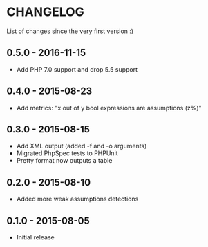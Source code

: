 # CHANGELOG
List of changes since the very first version :)

## 0.5.0 - 2016-11-15
- Add PHP 7.0 support and drop 5.5 support

## 0.4.0 - 2015-08-23
- Add metrics: "x out of y bool expressions are assumptions (z%)"

## 0.3.0 - 2015-08-15
- Add XML output (added -f and -o arguments)
- Migrated PhpSpec tests to PHPUnit
- Pretty format now outputs a table

## 0.2.0 - 2015-08-10
- Added more weak assumptions detections

## 0.1.0 - 2015-08-05
- Initial release

